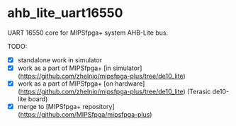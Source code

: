 # ahb_lite_uart16550
UART 16550 core for MIPSfpga+ system AHB-Lite bus.

TODO:
- [x] standalone work in simulator
- [x] work as a part of MIPSfpga+ [in simulator] (https://github.com/zhelnio/mipsfpga-plus/tree/de10_lite)
- [x] work as a part of MIPSfpga+ [on hardware] (https://github.com/zhelnio/mipsfpga-plus/tree/de10_lite) (Terasic de10-lite board)
- [x] merge to [MIPSfpga+ repository] (https://github.com/MIPSfpga/mipsfpga-plus)

